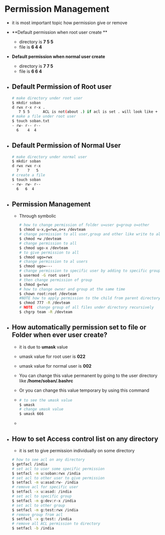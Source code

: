 # Permission Management

- it is most important topic how permission give or remove 

- **Default permission when root user create **

  - directory is **7 5 5**
  - file is **6 4 4**

- **Default permission when normal user create**

  - directory is **7 7 5**
  - file is **6 6 4**

- ## Default Permission of Root user

  ```bash
  # make directory under root user
  $ mkdir soban
  d rwx r-x r-x .
     7 5 5      ACL is not(about .) if acl is set . will look like + 
  # make a file under root user
  $ touch soban.txt
  - rw- r-- r--
    6    4  4
  ```

- ## Default Permission of Normal User

  ```bash
  # make directory under normal user
  $ mkdir soban
  d rwx rwx r-x
    7    7   5
  # create a file
  $ touch soban
  - rw- rw- r--
    6   6  4
  ```

  

- ## Permission Management

  - Through symbolic 

    ```bash
    # how to change permission of folder u=user g=group o=other
    $ chmod u-x,g=rwx,o+x /devteam
    # change permission to all user,group and other like write to all 
    $ chmod +w /devteam
    # change permission to all
    $ chmod ugo-x /devteam
    # to give permission to all 
    $ chmod ugo=rwx
    # change permission to al users
    $ chmod ugo=---
    # change permission to specific user by adding to specific group
    $ usermod -G root user1
    # then change permission of group
    $ chmod g=rwx
    # how to change owner and group at the same time
    $ chown root:root /devteam
    #NOTE how to apply permission to the child from parent directory
    $ chmod 777 -R /devteam
    # NOTE  change group of all files under directory recursively
    $ chgrp team -R /devteam
    
    ```

    

- ## How automatically permission set to file or Folder when ever user create?

  - it is due to **umask** value

  - umask value for root user is **022**

  - umask value for normal user is **002**

  - You can change this value permanent by going to the user directory like **/home/soban/.bashrc**

  - Or you can change this value temporary by using this command

  - ```bash
    # to see the umask value
    $ umask 
    # change umask value 
    $ umask 666
    ```

  - 

- ## How to set Access control list on any directory

  - it is set to give permission individually on some directory

  ```bash
  # how to see acl on any directory
  $ getfacl /india
  # set acl to user some specific permission
  $ setfacl -m u:soban:rwx /india
  # set acl to other user to give permission
  $ setfacl -m u:asad:rw- /india
  # remove acl for specific user
  $ setfacl -x u:asad: /india
  # set acl to specific group
  $ setfacl -m g:dev:r-x /india
  # set acl to other group 
  $ setfacl -m g:test:rwx /india
  # remove group from acl
  $ setfacl -x g:test: /india
  # remove all ACL permission to directory
  $ setfacl -b /india
  ```

  